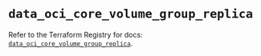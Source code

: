# `data_oci_core_volume_group_replica`

Refer to the Terraform Registry for docs: [`data_oci_core_volume_group_replica`](https://registry.terraform.io/providers/oracle/oci/6.18.0/docs/data-sources/core_volume_group_replica).
